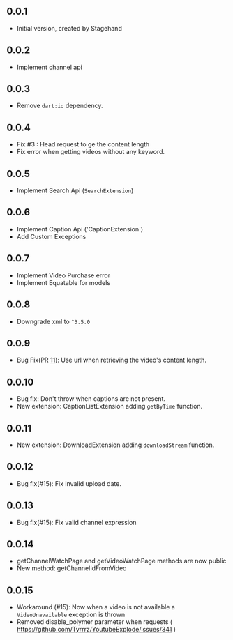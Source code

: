 ## 0.0.1

- Initial version, created by Stagehand

## 0.0.2

- Implement channel api

## 0.0.3

- Remove `dart:io` dependency.

## 0.0.4

- Fix #3 : Head request to ge the content length
- Fix error when getting videos without any keyword.

## 0.0.5

- Implement Search Api (`SearchExtension`)

## 0.0.6

- Implement Caption Api ('CaptionExtension`)
- Add Custom Exceptions

## 0.0.7

- Implement Video Purchase error
- Implement Equatable for models

## 0.0.8

- Downgrade xml to `^3.5.0`

## 0.0.9

- Bug Fix(PR [11][11]): Use url when retrieving the video's content length.

[11]: https://github.com/Hexer10/youtube_explode_dart/pull/11

## 0.0.10

- Bug fix: Don't throw when captions are not present.
- New extension: CaptionListExtension adding `getByTime` function.

## 0.0.11

- New extension: DownloadExtension adding `downloadStream` function.

## 0.0.12

- Bug fix(#15): Fix invalid upload date.

## 0.0.13

- Bug fix(#15): Fix valid channel expression

## 0.0.14

- getChannelWatchPage and getVideoWatchPage methods are now public
- New method: getChannelIdFromVideo

## 0.0.15

- Workaround (#15): Now when a video is not available a `VideoUnavailable` exception is thrown
- Removed disable_polymer parameter when requests ( https://github.com/Tyrrrz/YoutubeExplode/issues/341 )